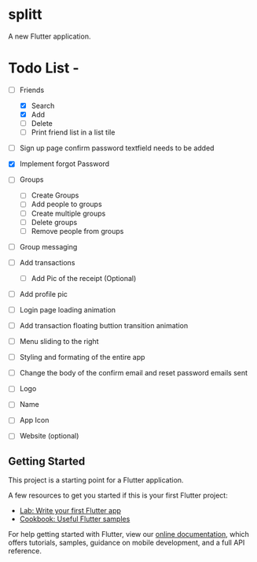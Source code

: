 # splitt

A new Flutter application.

# Todo List -

- [ ] Friends
  - [X] Search
  - [X] Add
  - [ ] Delete
  - [ ] Print friend list in a list tile
  
- [ ] Sign up page confirm password textfield needs to be added
- [X] Implement forgot Password

- [ ] Groups
  - [ ] Create Groups
  - [ ] Add people to groups
  - [ ] Create multiple groups
  - [ ] Delete groups
  - [ ] Remove people from groups

- [ ] Group messaging
  
- [ ] Add transactions
  - [ ] Add Pic of the receipt (Optional)

- [ ] Add profile pic
- [ ] Login page loading animation
- [ ] Add transaction floating buttion transition animation
- [ ] Menu sliding to the right
- [ ] Styling and formating of the entire app

- [ ] Change the body of the confirm email and reset password emails sent
- [ ] Logo
- [ ] Name
- [ ] App Icon
- [ ] Website (optional)


## Getting Started

This project is a starting point for a Flutter application.

A few resources to get you started if this is your first Flutter project:

- [Lab: Write your first Flutter app](https://flutter.dev/docs/get-started/codelab)
- [Cookbook: Useful Flutter samples](https://flutter.dev/docs/cookbook)

For help getting started with Flutter, view our
[online documentation](https://flutter.dev/docs), which offers tutorials,
samples, guidance on mobile development, and a full API reference.

